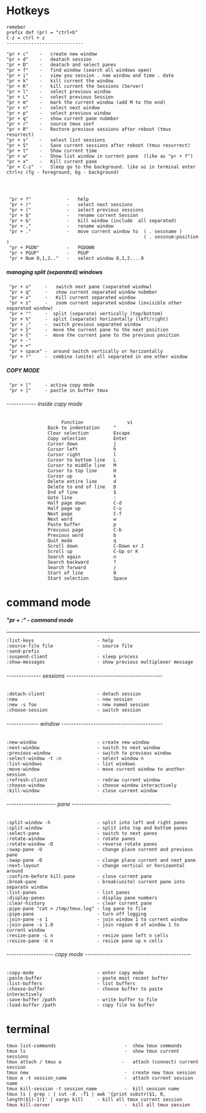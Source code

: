  Hotkeys
============================
    remeber
    prefix def (pr) = "ctrl+b"
    C-z = ctrl + z
    ----------------------------

    "pr + c"    -   create new window
    "pr + d"    -   deatach session
    "pr + D"    -   deatach and select panes
    "pr + f"    -   find window (search all windows open)
    "pr + i"    -   view you session . nae window and time . date
    "pr + k"    -   kill current the window
    "pr + K"    -   kill current the Sessions (Server)
    "pr + l"    -   select previous window
    "pr + L"    -   select previous Session
    "pr + m"    -   mark the current window (add M to the end)
    "pr + n"    -   select next window
    "pr + p"    -   select previous window
    "pr + q"    -   show current pane nubmber
    "pr + r"    -   source tmux conf
    "pr + R"    -   Restore previous sessions after reboot (tmux resurrect)
    "pr + s"    -   selest list sessions 
    "pr + S"    -   Save current sessions after reboot (tmux resurrect)
    "pr + t"    -   Show current time
    "pr + w"    -   Show list window in current pane  (like as "pr + f")
    "pr + x"    -   Kill current pane
    "pr + C-z"  -   Sleep go to the background. like as in terminal enter ctrl+z (fg - foreground, bg - background)
    
    
    
    
     "pr + ?"             -   help
     "pr + )"             -   select next sessions
     "pr + ("             -   select previous sessions
     "pr + $"             -   rename corrent Session
     "pr + &"             -   kill window (include  all separated)
     "pr + ,"             -   rename window
     "pr + ."             -   move current window to  (	. sessname )
                                                      ( . sessnum:position )
     "pr + PGDN"          -   PGDOWN
     "pr + PGUP"          -   PGUP
     "pr + Num 0,1,2.."   -   select window 0,1,2....9

##### managing split (separated) windows     

     "pr + o"     -   switch next pane (separated window)
     "pr + q"     -   show current separated window nubmber     
     "pr + x"     -   Kill current separated window
     "pr + z"     -   zoom current separated window (invisible other separated window)  
     "pr + ""     -  split (separate) vertically (top/bottom)
     "pr + %"     -  split (separate) horizontally (left/right)
     "pr + ;"     -  switch previous separated window
     "pr + }"     -  move the current pane to the next position
     "pr + {"     -  move the current pane to the previous position    
     "pr + -"
     "pr + +"     
     "pr + space" -  around switch vertically or horizontally
     "pr + !"     -  combine (unite) all separated in one other window
     
     
##### COPY MODE
     
     "pr + ["     - activa copy mode
     "pr + ]"     - pastle in buffer tmux
     
###### ------------ inside copy mode

                        Function                vi       
                   Back to indentation     ^             
                   Clear selection         Escape        
                   Copy selection          Enter         
                   Cursor down             j             
                   Cursor left             h             
                   Cursor right            l             
                   Cursor to bottom line   L
                   Cursor to middle line   M             
                   Cursor to top line      H             
                   Cursor up               k             
                   Delete entire line      d             
                   Delete to end of line   D             
                   End of line             $             
                   Goto line               :             
                   Half page down          C-d           
                   Half page up            C-u           
                   Next page               C-f           
                   Next word               w             
                   Paste buffer            p             
                   Previous page           C-b           
                   Previous word           b             
                   Quit mode               q             
                   Scroll down             C-Down or J   
                   Scroll up               C-Up or K     
                   Search again            n             
                   Search backward         ?              
                   Search forward          /             
                   Start of line           0             
                   Start selection         Space          


command mode
============================

     
 ##### "pr + :"       -  command mode

------------------ 

    :list-keys                       - help
    :source-file file                - source file
    :send-prefix
    :suspend-client                  - sleep process
    :show-messages                   - show previous multiplexer message



###### -------------- sessions ---------------------------------------

    :detach-client                   - detach session
    :new                             - new session
    :new -s foo                      - new named session
    :choose-session                  - switch session                     

  
 ###### ------------- window -----------------------------------------
 
    :new-window                      - create new window    
    :next-window                     - switch to next window    
    :previous-window                 - switch to previous window    
    :select-window -t :n             - select window n    
    :list-windows                    - list windows
    :move-window                     - move current window to another session
    :refresh-client                  - redraw current window    
    :choose-window                   - choose window interactively        
    :kill-window                     - close current window      

###### -------------------- pane ----------------------------------------
    :split-window -h                 - split into left and right panes        
    :split-window                    - split into top and bottom panes  
    :select-pane                     - switch to next panes      
    :rotate-window                   - rotate panes      
    :rotate-window -D                - reverse rotate panes          
    :swap-pane -U                    - change place current and previous pane        
    :swap-pane -D                    - clange place current and next pane      
    :next-layout                     - change vertical or horizaontal around        
    :confirm-before kill-pane        - close current pane            
    :break-pane                      - break(unite) current pane into separate window                        
    :list-panes                      - list panes
    :display-panes                   - display pane numbers
    :clear-history                   - clear current pane
    :pipe-pane "cat > /tmp/tmux.log" - log pane to file         
    :pipe-pane                       - turn off logging
    :join-pane -s 1                  - join window 1 to current window      
    :join-pane -s 1.0                - join region 0 of window 1 to current window
    :resize-pane -L n                - resize pane left n cells     
    :resize-pane -U n                - resize pane up n cells     

###### ------------------- copy mode ------------------------------------------- 
    :copy-mode                       - enter copy mode        
    :paste-buffer                    - paste most recent buffer     
    :list-buffers                    - list buffers     
    :choose-buffer                   - choose buffer to paste interactively 
    :save-buffer /path               - write buffer to file       
    :load-buffer /path               - copy file to buffer         
  



terminal 
==================
    tmux list-commands                         -  show tmux commands
    tmux ls                                    -  show tmux current sessions       
    tmux attach / tmux a                      -   attach (connect) current session
    tmux new                                   -  create new tmux session
    tmux a -t session_name                     -  attach current session name      
    tmux kill-session -t session_name          -  kill session name      
    tmux ls | grep : | cut -d. -f1 | awk '{print substr($1, 0, length($1)-1)}' | xargs kill     - kill all tmux current session         
    tmux kill-server                           -  kill all tmux session 
   



